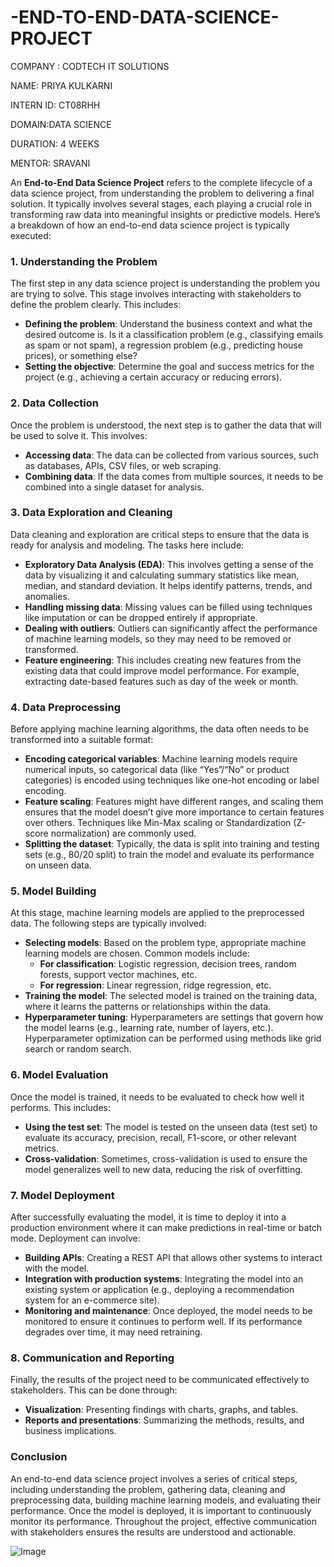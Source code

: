 # -END-TO-END-DATA-SCIENCE-PROJECT
COMPANY : CODTECH IT SOLUTIONS

NAME: PRIYA KULKARNI

INTERN ID: CT08RHH

DOMAIN:DATA SCIENCE

DURATION: 4 WEEKS

MENTOR: SRAVANI

An **End-to-End Data Science Project** refers to the complete lifecycle of a data science project, from understanding the problem to delivering a final solution. It typically involves several stages, each playing a crucial role in transforming raw data into meaningful insights or predictive models. Here’s a breakdown of how an end-to-end data science project is typically executed:

### 1. **Understanding the Problem**

The first step in any data science project is understanding the problem you are trying to solve. This stage involves interacting with stakeholders to define the problem clearly. This includes:
- **Defining the problem**: Understand the business context and what the desired outcome is. Is it a classification problem (e.g., classifying emails as spam or not spam), a regression problem (e.g., predicting house prices), or something else?
- **Setting the objective**: Determine the goal and success metrics for the project (e.g., achieving a certain accuracy or reducing errors).

### 2. **Data Collection**

Once the problem is understood, the next step is to gather the data that will be used to solve it. This involves:
- **Accessing data**: The data can be collected from various sources, such as databases, APIs, CSV files, or web scraping.
- **Combining data**: If the data comes from multiple sources, it needs to be combined into a single dataset for analysis.

### 3. **Data Exploration and Cleaning**

Data cleaning and exploration are critical steps to ensure that the data is ready for analysis and modeling. The tasks here include:
- **Exploratory Data Analysis (EDA)**: This involves getting a sense of the data by visualizing it and calculating summary statistics like mean, median, and standard deviation. It helps identify patterns, trends, and anomalies.
- **Handling missing data**: Missing values can be filled using techniques like imputation or can be dropped entirely if appropriate.
- **Dealing with outliers**: Outliers can significantly affect the performance of machine learning models, so they may need to be removed or transformed.
- **Feature engineering**: This includes creating new features from the existing data that could improve model performance. For example, extracting date-based features such as day of the week or month.

### 4. **Data Preprocessing**

Before applying machine learning algorithms, the data often needs to be transformed into a suitable format:
- **Encoding categorical variables**: Machine learning models require numerical inputs, so categorical data (like “Yes”/“No” or product categories) is encoded using techniques like one-hot encoding or label encoding.
- **Feature scaling**: Features might have different ranges, and scaling them ensures that the model doesn’t give more importance to certain features over others. Techniques like Min-Max scaling or Standardization (Z-score normalization) are commonly used.
- **Splitting the dataset**: Typically, the data is split into training and testing sets (e.g., 80/20 split) to train the model and evaluate its performance on unseen data.

### 5. **Model Building**

At this stage, machine learning models are applied to the preprocessed data. The following steps are typically involved:
- **Selecting models**: Based on the problem type, appropriate machine learning models are chosen. Common models include:
  - **For classification**: Logistic regression, decision trees, random forests, support vector machines, etc.
  - **For regression**: Linear regression, ridge regression, etc.
- **Training the model**: The selected model is trained on the training data, where it learns the patterns or relationships within the data.
- **Hyperparameter tuning**: Hyperparameters are settings that govern how the model learns (e.g., learning rate, number of layers, etc.). Hyperparameter optimization can be performed using methods like grid search or random search.

### 6. **Model Evaluation**

Once the model is trained, it needs to be evaluated to check how well it performs. This includes:
- **Using the test set**: The model is tested on the unseen data (test set) to evaluate its accuracy, precision, recall, F1-score, or other relevant metrics.
- **Cross-validation**: Sometimes, cross-validation is used to ensure the model generalizes well to new data, reducing the risk of overfitting.

### 7. **Model Deployment**

After successfully evaluating the model, it is time to deploy it into a production environment where it can make predictions in real-time or batch mode. Deployment can involve:
- **Building APIs**: Creating a REST API that allows other systems to interact with the model.
- **Integration with production systems**: Integrating the model into an existing system or application (e.g., deploying a recommendation system for an e-commerce site).
- **Monitoring and maintenance**: Once deployed, the model needs to be monitored to ensure it continues to perform well. If its performance degrades over time, it may need retraining.

### 8. **Communication and Reporting**

Finally, the results of the project need to be communicated effectively to stakeholders. This can be done through:
- **Visualization**: Presenting findings with charts, graphs, and tables.
- **Reports and presentations**: Summarizing the methods, results, and business implications.

### Conclusion

An end-to-end data science project involves a series of critical steps, including understanding the problem, gathering data, cleaning and preprocessing data, building machine learning models, and evaluating their performance. Once the model is deployed, it is important to continuously monitor its performance. Throughout the project, effective communication with stakeholders ensures the results are understood and actionable.

![Image](https://github.com/user-attachments/assets/fc0a518c-3297-49ce-ad28-26ab044bb32c)
